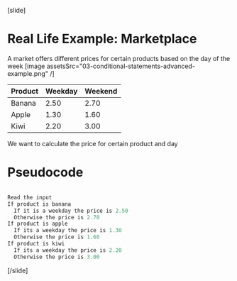 [slide]
# Real Life Example: Marketplace

A market offers different prices for certain products based on the day of the week
[image assetsSrc="03-conditional-statements-advanced-example.png" /]

| **Product** | **Weekday** | **Weekend**|
| --- | --- | --- |
| Banana| 2.50 | 2.70 |
| Apple |1.30 | 1.60 |
| Kiwi |2.20 | 3.00 |

We want to calculate the price for certain product and day

# Pseudocode

```js

Read the input
If product is banana
  If it is a weekday the price is 2.50
  Otherwise the price is 2.70
If product is apple
  If its a weekday the price is 1.30
  Otherwise the price is 1.60
If product is kiwi
  If its a weekday the price is 2.20
  Otherwise the price is 3.00

``` 

[/slide]
